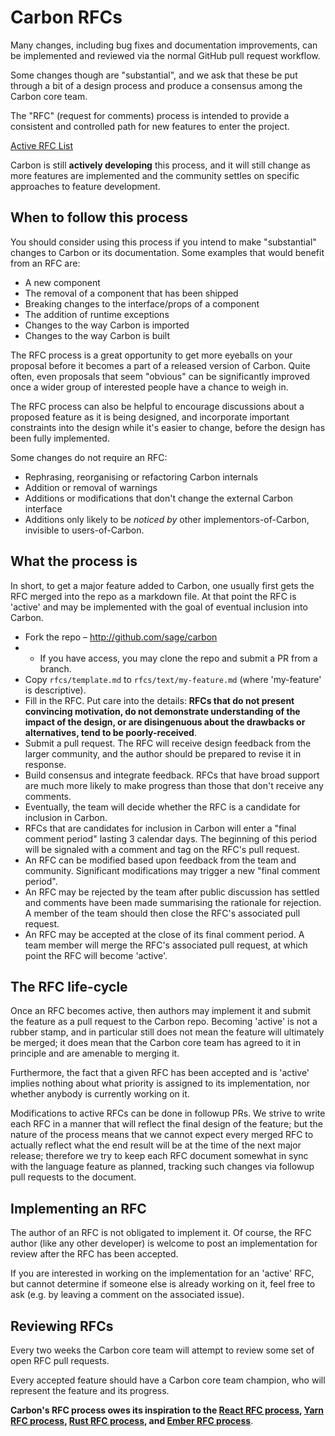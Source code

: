 # Carbon RFCs

Many changes, including bug fixes and documentation improvements, can be
implemented and reviewed via the normal GitHub pull request workflow.

Some changes though are "substantial", and we ask that these be put
through a bit of a design process and produce a consensus among the Carbon
core team.

The "RFC" (request for comments) process is intended to provide a
consistent and controlled path for new features to enter the project.

[Active RFC List](https://github.com/Sage/carbon/pulls?q=is%3Apr+is%3Aopen+label%3A%22RFC%22)

Carbon is still **actively developing** this process, and it will still change as
more features are implemented and the community settles on specific approaches
to feature development.

## When to follow this process

You should consider using this process if you intend to make "substantial"
changes to Carbon or its documentation. Some examples that would benefit
from an RFC are:

   - A new component
   - The removal of a component that has been shipped
   - Breaking changes to the interface/props of a component
   - The addition of runtime exceptions
   - Changes to the way Carbon is imported
   - Changes to the way Carbon is built

The RFC process is a great opportunity to get more eyeballs on your proposal
before it becomes a part of a released version of Carbon. Quite often, even
proposals that seem "obvious" can be significantly improved once a wider
group of interested people have a chance to weigh in.

The RFC process can also be helpful to encourage discussions about a proposed
feature as it is being designed, and incorporate important constraints into
the design while it's easier to change, before the design has been fully
implemented.

Some changes do not require an RFC:

  - Rephrasing, reorganising or refactoring Carbon internals
  - Addition or removal of warnings
  - Additions or modifications that don't change the external Carbon interface
  - Additions only likely to be _noticed by_ other implementors-of-Carbon,
  invisible to users-of-Carbon.

## What the process is

In short, to get a major feature added to Carbon, one usually first gets
the RFC merged into the repo as a markdown file. At that point the RFC
is 'active' and may be implemented with the goal of eventual inclusion
into Carbon.

* Fork the repo – http://github.com/sage/carbon
* * If you have access, you may clone the repo and submit a PR from a branch.
* Copy `rfcs/template.md` to `rfcs/text/my-feature.md` (where 'my-feature' is descriptive).
* Fill in the RFC. Put care into the details: **RFCs that do not
present convincing motivation, do not demonstrate understanding of the
impact of the design, or are disingenuous about the drawbacks or
alternatives, tend to be poorly-received**.
* Submit a pull request. The RFC will receive design
feedback from the larger community, and the author should be prepared
to revise it in response.
* Build consensus and integrate feedback. RFCs that have broad support
are much more likely to make progress than those that don't receive any
comments.
* Eventually, the team will decide whether the RFC is a candidate
for inclusion in Carbon.
* RFCs that are candidates for inclusion in Carbon will enter a "final comment
period" lasting 3 calendar days. The beginning of this period will be signaled with a
comment and tag on the RFC's pull request.
* An RFC can be modified based upon feedback from the team and community.
Significant modifications may trigger a new "final comment period".
* An RFC may be rejected by the team after public discussion has settled
and comments have been made summarising the rationale for rejection. A member of
the team should then close the RFC's associated pull request.
* An RFC may be accepted at the close of its final comment period. A team
member will merge the RFC's associated pull request, at which point the RFC will
become 'active'.

## The RFC life-cycle

Once an RFC becomes active, then authors may implement it and submit the
feature as a pull request to the Carbon repo. Becoming 'active' is not a rubber
stamp, and in particular still does not mean the feature will ultimately
be merged; it does mean that the Carbon core team has agreed to it in principle
and are amenable to merging it.

Furthermore, the fact that a given RFC has been accepted and is
'active' implies nothing about what priority is assigned to its
implementation, nor whether anybody is currently working on it.

Modifications to active RFCs can be done in followup PRs. We strive
to write each RFC in a manner that will reflect the final design of
the feature; but the nature of the process means that we cannot expect
every merged RFC to actually reflect what the end result will be at
the time of the next major release; therefore we try to keep each RFC
document somewhat in sync with the language feature as planned,
tracking such changes via followup pull requests to the document.

## Implementing an RFC

The author of an RFC is not obligated to implement it. Of course, the
RFC author (like any other developer) is welcome to post an
implementation for review after the RFC has been accepted.

If you are interested in working on the implementation for an 'active'
RFC, but cannot determine if someone else is already working on it,
feel free to ask (e.g. by leaving a comment on the associated issue).

## Reviewing RFCs

Every two weeks the Carbon core team will attempt to review some set of open RFC pull requests.

Every accepted feature should have a Carbon core team champion, who will represent the feature and its progress.

**Carbon's RFC process owes its inspiration to the [React RFC process], [Yarn RFC process], [Rust RFC process], and [Ember RFC process]**.

[React RFC process]: https://github.com/reactjs/rfcs
[Yarn RFC process]: https://github.com/yarnpkg/rfcs
[Rust RFC process]: https://github.com/rust-lang/rfcs
[Ember RFC process]: https://github.com/emberjs/rfcs
